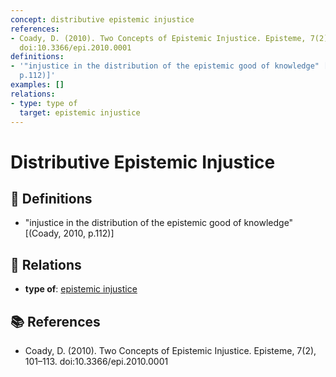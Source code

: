 ```yaml
---
concept: distributive epistemic injustice
references:
- Coady, D. (2010). Two Concepts of Epistemic Injustice. Episteme, 7(2), 101–113.
  doi:10.3366/epi.2010.0001
definitions:
- '"injustice in the distribution of the epistemic good of knowledge" [(Coady, 2010,
  p.112)]'
examples: []
relations:
- type: type of
  target: epistemic injustice
---
```


# Distributive Epistemic Injustice

## 📖 Definitions

- "injustice in the distribution of the epistemic good of knowledge" [(Coady, 2010, p.112)]

## 🔗 Relations

- **type of**: [epistemic injustice](./epistemic-injustice.md)

## 📚 References

- Coady, D. (2010). Two Concepts of Epistemic Injustice. Episteme, 7(2), 101–113. doi:10.3366/epi.2010.0001
